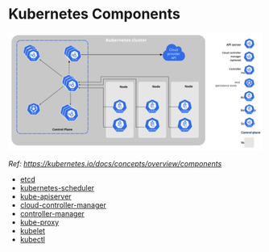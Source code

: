# Kubernetes Components

![](https://raw.githubusercontent.com/kubernetes/website/main/static/images/docs/components-of-kubernetes.svg)

*Ref: https://kubernetes.io/docs/concepts/overview/components*

- [etcd](etcd)
- [kubernetes-scheduler](kubernetes-scheduler)
- [kube-apiserver](kube-apiserver)
- [cloud-controller-manager](cloud-controller-manager)
- [controller-manager](controller-manager)
- [kube-proxy](kube-proxy)
- [kubelet](kubelet)
- [kubectl](kubectl)
